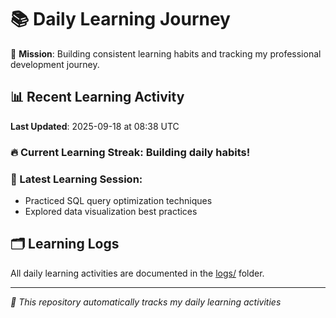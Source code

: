 # 📚 Daily Learning Journey

🎯 **Mission**: Building consistent learning habits and tracking my professional development journey.

## 📊 Recent Learning Activity

**Last Updated**: 2025-09-18 at 08:38 UTC

### 🔥 Current Learning Streak: Building daily habits!

### 📝 Latest Learning Session:
- Practiced SQL query optimization techniques
- Explored data visualization best practices

## 🗂️ Learning Logs

All daily learning activities are documented in the [logs/](./logs/) folder.

---
*🤖 This repository automatically tracks my daily learning activities*
